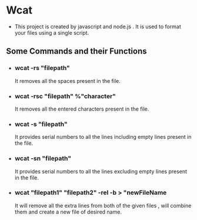 
# Wcat

- This project is created by javascript and node.js . It is used to format your files using a single script.

## Some Commands and their Functions

- ### wcat -rs "filepath"
    It removes all the spaces present in the file.



- ### wcat -rsc "filepath" %"character"
    It removes all the entered characters present in the file.



- ### wcat -s "filepath"
    It provides serial numbers to all the lines including empty lines present in the file.


- ### wcat -sn "filepath"
    It provides serial numbers to all the lines excluding empty lines present in the file.


- ### wcat "filepath1" "filepath2" -rel -b > "newFileName
    It will remove all the extra lines from both of the given files , will combine them and create a new file of desired name.



